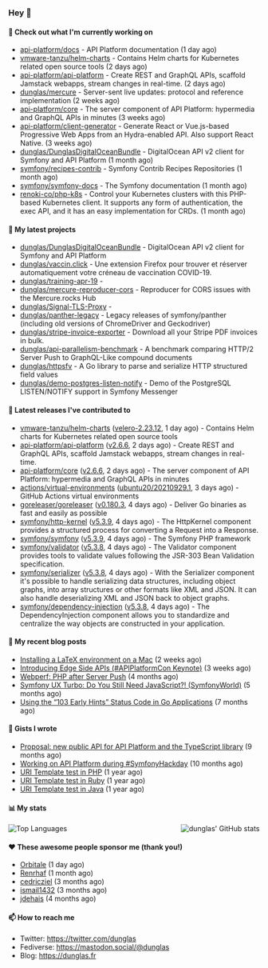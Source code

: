 ### Hey 👋

#### 👷 Check out what I'm currently working on

- [api-platform/docs](https://github.com/api-platform/docs) - API Platform documentation (1 day ago)
- [vmware-tanzu/helm-charts](https://github.com/vmware-tanzu/helm-charts) - Contains Helm charts for Kubernetes related open source tools (2 days ago)
- [api-platform/api-platform](https://github.com/api-platform/api-platform) - Create REST and GraphQL APIs, scaffold Jamstack webapps, stream changes in real-time. (2 days ago)
- [dunglas/mercure](https://github.com/dunglas/mercure) - Server-sent live updates: protocol and reference implementation (2 weeks ago)
- [api-platform/core](https://github.com/api-platform/core) - The server component of API Platform: hypermedia and GraphQL APIs in minutes (3 weeks ago)
- [api-platform/client-generator](https://github.com/api-platform/client-generator) - Generate React or Vue.js-based Progressive Web Apps from an Hydra-enabled API. Also support React Native. (3 weeks ago)
- [dunglas/DunglasDigitalOceanBundle](https://github.com/dunglas/DunglasDigitalOceanBundle) - DigitalOcean API v2 client for Symfony and API Platform (1 month ago)
- [symfony/recipes-contrib](https://github.com/symfony/recipes-contrib) - Symfony Contrib Recipes Repositories (1 month ago)
- [symfony/symfony-docs](https://github.com/symfony/symfony-docs) - The Symfony documentation (1 month ago)
- [renoki-co/php-k8s](https://github.com/renoki-co/php-k8s) - Control your Kubernetes clusters with this PHP-based Kubernetes client. It supports any form of authentication, the exec API, and it has an easy implementation for CRDs. (1 month ago)

#### 🌱 My latest projects

- [dunglas/DunglasDigitalOceanBundle](https://github.com/dunglas/DunglasDigitalOceanBundle) - DigitalOcean API v2 client for Symfony and API Platform
- [dunglas/vaccin.click](https://github.com/dunglas/vaccin.click) - Une extension Firefox pour trouver et réserver automatiquement votre créneau de vaccination COVID-19.
- [dunglas/training-apr-19](https://github.com/dunglas/training-apr-19) - 
- [dunglas/mercure-reproducer-cors](https://github.com/dunglas/mercure-reproducer-cors) - Reproducer for CORS issues with the Mercure.rocks Hub
- [dunglas/Signal-TLS-Proxy](https://github.com/dunglas/Signal-TLS-Proxy) - 
- [dunglas/panther-legacy](https://github.com/dunglas/panther-legacy) - Legacy releases of symfony/panther (including old versions of ChromeDriver and Geckodriver)
- [dunglas/stripe-invoice-exporter](https://github.com/dunglas/stripe-invoice-exporter) - Download all your Stripe PDF invoices in bulk.
- [dunglas/api-parallelism-benchmark](https://github.com/dunglas/api-parallelism-benchmark) - A benchmark comparing HTTP/2 Server Push to GraphQL-Like compound documents
- [dunglas/httpsfv](https://github.com/dunglas/httpsfv) - A Go library to parse and serialize HTTP structured field values
- [dunglas/demo-postgres-listen-notify](https://github.com/dunglas/demo-postgres-listen-notify) - Demo of the PostgreSQL LISTEN/NOTIFY support in Symfony Messenger

#### 🔭 Latest releases I've contributed to

- [vmware-tanzu/helm-charts](https://github.com/vmware-tanzu/helm-charts) ([velero-2.23.12](https://github.com/vmware-tanzu/helm-charts/releases/tag/velero-2.23.12), 1 day ago) - Contains Helm charts for Kubernetes related open source tools
- [api-platform/api-platform](https://github.com/api-platform/api-platform) ([v2.6.6](https://github.com/api-platform/api-platform/releases/tag/v2.6.6), 2 days ago) - Create REST and GraphQL APIs, scaffold Jamstack webapps, stream changes in real-time.
- [api-platform/core](https://github.com/api-platform/core) ([v2.6.6](https://github.com/api-platform/core/releases/tag/v2.6.6), 2 days ago) - The server component of API Platform: hypermedia and GraphQL APIs in minutes
- [actions/virtual-environments](https://github.com/actions/virtual-environments) ([ubuntu20/20210929.1](https://github.com/actions/virtual-environments/releases/tag/ubuntu20%2F20210929.1), 3 days ago) - GitHub Actions virtual environments
- [goreleaser/goreleaser](https://github.com/goreleaser/goreleaser) ([v0.180.3](https://github.com/goreleaser/goreleaser/releases/tag/v0.180.3), 4 days ago) - Deliver Go binaries as fast and easily as possible
- [symfony/http-kernel](https://github.com/symfony/http-kernel) ([v5.3.9](https://github.com/symfony/http-kernel/releases/tag/v5.3.9), 4 days ago) - The HttpKernel component provides a structured process for converting a Request into a Response.
- [symfony/symfony](https://github.com/symfony/symfony) ([v5.3.9](https://github.com/symfony/symfony/releases/tag/v5.3.9), 4 days ago) - The Symfony PHP framework
- [symfony/validator](https://github.com/symfony/validator) ([v5.3.8](https://github.com/symfony/validator/releases/tag/v5.3.8), 4 days ago) - The Validator component provides tools to validate values following the JSR-303 Bean Validation specification.
- [symfony/serializer](https://github.com/symfony/serializer) ([v5.3.8](https://github.com/symfony/serializer/releases/tag/v5.3.8), 4 days ago) - With the Serializer component it&#39;s possible to handle serializing data structures, including object graphs, into array structures or other formats like XML and JSON. It can also handle deserializing XML and JSON back to object graphs.
- [symfony/dependency-injection](https://github.com/symfony/dependency-injection) ([v5.3.8](https://github.com/symfony/dependency-injection/releases/tag/v5.3.8), 4 days ago) - The DependencyInjection component allows you to standardize and centralize the way objects are constructed in your application.

#### 📜 My recent blog posts

- [Installing a LaTeX environment on a Mac](https://dunglas.fr/2021/09/installing-a-latex-environment-on-a-mac/) (2 weeks ago)
- [Introducing Edge Side APIs (#APIPlatformCon Keynote)](https://dunglas.fr/2021/09/introducing-edge-side-apis-apiplatformcon-keynote/) (3 weeks ago)
- [Webperf: PHP after Server Push](https://dunglas.fr/2021/05/webperf-php-after-server-push/) (4 months ago)
- [Symfony UX Turbo: Do You Still Need JavaScript?! (SymfonyWorld)](https://dunglas.fr/2021/04/symfony-ux-turbo-do-you-still-need-javascript/) (5 months ago)
- [Using the “103 Early Hints” Status Code in Go Applications](https://dunglas.fr/2021/02/using-the-103-early-hints-status-code-in-go-applications/) (7 months ago)

#### 📓 Gists I wrote

- [Proposal: new public API for API Platform and the TypeScript library](https://gist.github.com/4da2026f34bf7f18e1db955ef8a9b417) (9 months ago)
- [Working on API Platform during #SymfonyHackday](https://gist.github.com/3949272d40e6390cdd2850a4f312a02a) (10 months ago)
- [URI Template test in PHP](https://gist.github.com/5b10b586427cf66e78a968f82f80691a) (1 year ago)
- [URI Template test in Ruby](https://gist.github.com/ec793690f66167cb849c02284ecf748d) (1 year ago)
- [URI Template test in Java](https://gist.github.com/788b70312231d24e46d7632c634784f5) (1 year ago)

#### 📊 My stats

<img align="right" alt="dunglas' GitHub stats" src="https://github-readme-stats.vercel.app/api?username=dunglas&count_private=1&show_icons=true">

![Top Languages](https://github-readme-stats.vercel.app/api/top-langs/?username=dunglas)

#### ❤️ These awesome people sponsor me (thank you!)

- [Orbitale](https://github.com/Orbitale) (1 day ago)
- [Renrhaf](https://github.com/Renrhaf) (1 month ago)
- [cedricziel](https://github.com/cedricziel) (3 months ago)
- [ismail1432](https://github.com/ismail1432) (3 months ago)
- [jdehais](https://github.com/jdehais) (4 months ago)

#### 📫 How to reach me

- Twitter: https://twitter.com/dunglas
- Fediverse: https://mastodon.social/@dunglas
- Blog: https://dunglas.fr
